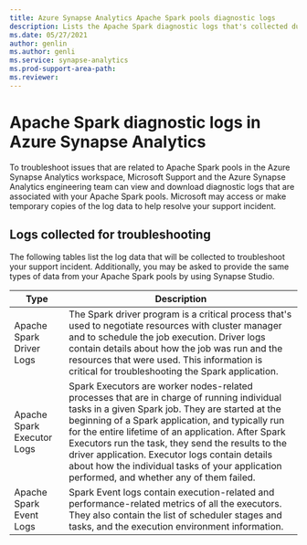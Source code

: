 ```yaml
---
title: Azure Synapse Analytics Apache Spark pools diagnostic logs
description: Lists the Apache Spark diagnostic logs that's collected during troubleshooting by Microsoft Support.
ms.date: 05/27/2021
author: genlin
ms.author: genli
ms.service: synapse-analytics
ms.prod-support-area-path: 
ms.reviewer: 
---
```

# Apache Spark diagnostic logs in Azure Synapse Analytics

To troubleshoot issues that are related to Apache Spark pools in the Azure Synapse Analytics workspace, Microsoft Support and the Azure Synapse Analytics engineering team can view and download diagnostic logs that are associated with your Apache Spark pools. Microsoft may access or make temporary copies of the log data to help resolve your support incident.

## Logs collected for troubleshooting

The following tables list the log data that will be collected to troubleshoot your support incident. Additionally, you may be asked to provide the same types of data from your Apache Spark pools by using Synapse Studio.

|  Type |  Description |
|---|---|
| Apache Spark Driver Logs  |The Spark driver program is a critical process that's used to negotiate resources with cluster manager and to schedule the job execution. Driver logs contain details about how the job was run and the resources that were used. This information is critical for troubleshooting the Spark application.   |
|  Apache Spark Executor Logs |Spark Executors are worker nodes-related processes that are in charge of running individual tasks in a given Spark job. They are started at the beginning of a Spark application, and typically run for the entire lifetime of an application. After Spark Executors run the task, they send the results to the driver application. Executor logs contain details about how the individual tasks of your application performed, and whether any of them failed.   |
|  Apache Spark Event Logs | Spark Event logs contain execution-related and performance-related metrics of all the executors. They also contain the list of scheduler stages and tasks, and the execution environment information. |
